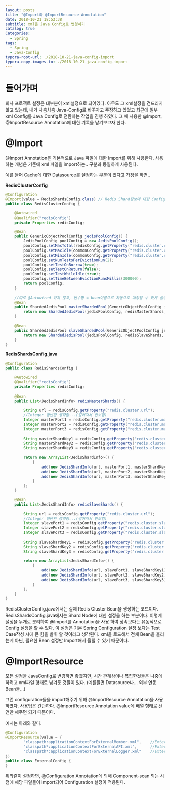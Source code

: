 ```yaml
---
layout: posts
title: "@Import와 @ImportResource Annotation"
date: 2018-10-21 18:53:38
subtitle: xml을 Java Config로 변경하기
catalog: true
Categories:
  - Spring
tags:
  - Spring
  - Java-Config
typora-root-url: ./2018-10-21-java-config-import
typora-copy-images-to: ./2018-10-21-java-config-import
---
```




# 들어가며

회사 프로젝트 설정은 대부분이 xml설정으로 되어있다.
아무도 그 xml설정을 건드리지 않고 있는데, 내가 차츰차츰 Java-Config로 바꾸자고 주장하고 있었고 
최근에 일부 xml Config를 Java Config로 전환하는 작업을 진행 하였다.
그 때 사용한 @Import, @ImportResource Annotation에 대한 기록을 남겨보고자 한다.



# @Import

@Import Annotation은 기본적으로 Java 파일에 대한 Import를 위해 사용한다.
사용하는 개념은 기존에 xml 파일을 import하는.. <import /> 구분과 동일하게 사용된다.

예를 들어 Cache에 대한 Datasource를 설정하는 부분이 있다고 가정을 하면..



**RedisClusterConfig**

~~~java
@Configuration
@Import(value = RedisShardsConfig.class) // Redis Shard정보에 대한 Config이다.
public class RedisClusterConfig {

	@Autowired
	@Qualifier("redisConfig")
	private Properties redisConfig;

	@Bean
	public GenericObjectPoolConfig jedisPoolConfig() {
		JedisPoolConfig poolConfig = new JedisPoolConfig();
	    poolConfig.setMaxTotal(redisConfig.getProperty("redis.cluster.connectionCount"));
		poolConfig.setMaxIdle(commonConfig.getProperty("redis.cluster.connectionCount"));
		poolConfig.setMinIdle(commonConfig.getProperty("redis.cluster.connectionCount"));
		poolConfig.setNumTestsPerEvictionRun(2);
		poolConfig.setTestOnBorrow(true);
		poolConfig.setTestOnReturn(false);
		poolConfig.setTestWhileIdle(true);
		poolConfig.setTimeBetweenEvictionRunsMillis(300000);
		return poolConfig;
	}
    
    //따로 @Autowired 하지 않고, 변수명 = bean이름으로 자동으로 매칭될 수 있게 설정하였다.
	@Bean
	public ShardedJedisPool masterShardedPool(GenericObjectPoolConfig jedisPoolConfig, List<JedisShardInfo> redisMasterShards) {
		return new ShardedJedisPool(jedisPoolConfig, redisMasterShards, Hashing.MURMUR_HASH);
	}

	@Bean
	public ShardedJedisPool slaveShardedPool(GenericObjectPoolConfig jedisPoolConfig, List<JedisShardInfo> redisSlaveShards) {
		return new ShardedJedisPool(jedisPoolConfig, redisSlaveShards, Hashing.MURMUR_HASH);
	}
}
~~~



**RedisShardsConfig.java**

~~~java
@Configuration
public class RedisShardsConfig {

    @Autowired
	@Qualifier("redisConfig")
	private Properties redisConfig;
    
	@Bean
	public List<JedisShardInfo> redisMasterShards() {
        
        String url = redisConfig.getProperty("redis.cluster.url");
        //Integer 형변환 생략함...(길어져서 안보임)
        Integer masterPort1 = redisConfig.getProperty("redis.cluster.master.port1");
        Integer masterPort2 = redisConfig.getProperty("redis.cluster.master.port2");
        Integer masterPort3 = redisConfig.getProperty("redis.cluster.master.port3");
        
        String masterShardKey1 = redisConfig.getProperty("redis.cluster.master.key1");
        String masterShardKey2 = redisConfig.getProperty("redis.cluster.master.key2");
        String masterShardKey3 = redisConfig.getProperty("redis.cluster.master.key3");
        
		return new ArrayList<JedisShardInfo>() {
			{
				add(new JedisShardInfo(url, masterPort1, masterShardKey1));
				add(new JedisShardInfo(url, masterPort2, masterShardKey2));
				add(new JedisShardInfo(url, masterPort3, masterShardKey3));
			}
		};
	}

	@Bean
	public List<JedisShardInfo> redisSlaveShards() {
        
        String url = redisConfig.getProperty("redis.cluster.url");
        //Integer 형변환 생략함...(길어져서 안보임)
        Integer slavePort1 = redisConfig.getProperty("redis.cluster.slave.port1");
        Integer slavePort2 = redisConfig.getProperty("redis.cluster.slave.port2");
        Integer slavePort3 = redisConfig.getProperty("redis.cluster.slave.port3");
        
        String slaveShardKey1 = redisConfig.getProperty("redis.cluster.slave.key1");
        String slaveShardKey2 = redisConfig.getProperty("redis.cluster.slave.key2");
        String slaveShardKey3 = redisConfig.getProperty("redis.cluster.slave.key3");
        
		return new ArrayList<JedisShardInfo>() {
			{
				add(new JedisShardInfo(url, slavePort1, slaveShardKey1));
				add(new JedisShardInfo(url, slavePort2, slaveShardKey2));
				add(new JedisShardInfo(url, slavePort3, slaveShardKey3));
			}
		};
	}
}
~~~



RedisClusterConfig.java에서는 실제 Redis Cluster Bean을 생성하는 코드이다.
RedisShardsConfig.java에서는 Shard Node에 대한 설정을 하는 부분이다. 
이렇게 설정을 두개로 분리하여 @Import를 Annotation을 사용 하여 상속보다는 유동적으로 Config 설정을 할 수 있다.
이 설정은 기본 Spring Configuration 설정 보다는 Test Case작성 시에 큰 힘을 발휘 할 것이라고 생각된다.
xml을 로드해서 전체 Bean을 올리는게 아닌, 필요한 Bean 설정만 Import해서 올릴 수 있기 때문이다.



# @ImportResource

모든 설정을 JavaConfig로 변경하면 좋겠지만, 시간 관계상이나 복잡한것들은 나중에 하려고 xml파일 형태로 남겨둔 것들이 있다. (예를들면 Datasource나… 외부 연동 Bean들...)

그런 configuration들을 import해주기 위해 @ImportResource Annotation을 사용하였다.
사용법은 간단하다. @ImportResource Annotation value에 배열 형태로 선언만 해주면 되기 때문이다.

예시는 아래와 같다.



~~~java
@Configuration
@ImportResource(value = {
		"classpath:applicationContextForExternalMember.xml",    //External-Member
		"classpath*:applicationContextForExternalAPI.xml",      //External-API
		"classpath*:applicationContextForExternalLogger.xml"    //External-Logger
})
public class ExternalConfig {
}
~~~

 위와같이 설정하면, @Configuration Annotation에 의해 Component-scan 되는 시점에 해당 파일들이 import되어 Configuration 설정이 적용된다.